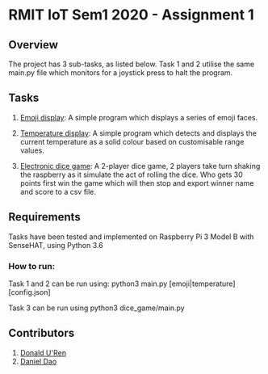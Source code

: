 # RMIT IoT Sem1 2020 - Assignment 1

## Overview
The project has 3 sub-tasks, as listed below. Task 1 and 2 utilise the same main.py file which monitors for a joystick press to halt the program.

## Tasks
1. [Emoji display](https://github.com/donald-uren/a1_iot/tree/master/emoji):
A simple program which displays a series of emoji faces.

2. [Temperature display](https://github.com/donald-uren/a1_iot/tree/master/temperature):
A simple program which detects and displays the current temperature as a solid colour based on customisable range values.

3. [Electronic dice game](https://github.com/donald-uren/a1_iot/tree/master/dice_game):
A 2-player dice game, 2 players take turn shaking the raspberry as it simulate the act of rolling the dice. Who gets 30 points first win the game which will then stop and export winner name and score to a csv file.

## Requirements
Tasks have been tested and implemented on Raspberry Pi 3 Model B with SenseHAT, using Python 3.6

### How to run:
Task 1 and 2 can be run using:
  python3 main.py [emoji|temperature] [config.json]

Task 3 can be run using
  python3 dice_game/main.py

## Contributors
1. [Donald U'Ren](https://github.com/donald-uren)
2. [Daniel Dao](https://github.com/DanDanDao)
